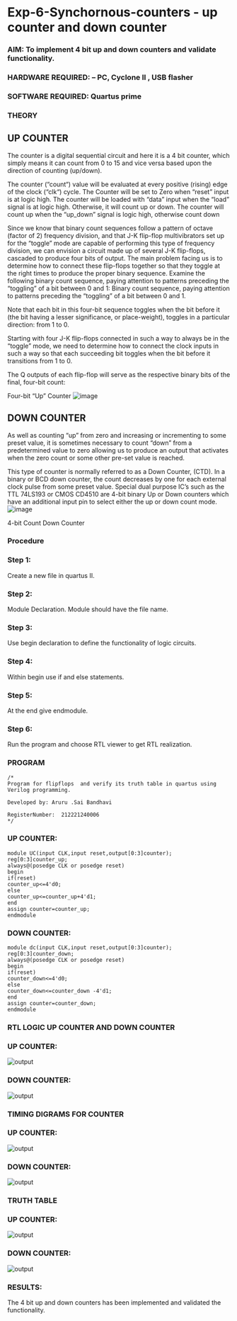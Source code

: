 # Exp-6-Synchornous-counters - up counter and down counter 
### AIM: To implement 4 bit up and down counters and validate  functionality.
### HARDWARE REQUIRED:  – PC, Cyclone II , USB flasher
### SOFTWARE REQUIRED:   Quartus prime
### THEORY 

## UP COUNTER 
The counter is a digital sequential circuit and here it is a 4 bit counter, which simply means it can count from 0 to 15 and vice versa based upon the direction of counting (up/down). 

The counter (“count“) value will be evaluated at every positive (rising) edge of the clock (“clk“) cycle.
The Counter will be set to Zero when “reset” input is at logic high.
The counter will be loaded with “data” input when the “load” signal is at logic high. Otherwise, it will count up or down.
The counter will count up when the “up_down” signal is logic high, otherwise count down

Since we know that binary count sequences follow a pattern of octave (factor of 2) frequency division, and that J-K flip-flop multivibrators set up for the “toggle” mode are capable of performing this type of frequency division, we can envision a circuit made up of several J-K flip-flops, cascaded to produce four bits of output.
The main problem facing us is to determine how to connect these flip-flops together so that they toggle at the right times to produce the proper binary sequence.
Examine the following binary count sequence, paying attention to patterns preceding the “toggling” of a bit between 0 and 1:
Binary count sequence, paying attention to patterns preceding the “toggling” of a bit between 0 and 1.

Note that each bit in this four-bit sequence toggles when the bit before it (the bit having a lesser significance, or place-weight), toggles in a particular direction: from 1 to 0.



 
 

Starting with four J-K flip-flops connected in such a way to always be in the “toggle” mode, we need to determine how to connect the clock inputs in such a way so that each succeeding bit toggles when the bit before it transitions from 1 to 0.

The Q outputs of each flip-flop will serve as the respective binary bits of the final, four-bit count:

 
 

Four-bit “Up” Counter
![image](https://user-images.githubusercontent.com/36288975/169644758-b2f4339d-9532-40c5-af40-8f4f8c942e2c.png)



## DOWN COUNTER 

As well as counting “up” from zero and increasing or incrementing to some preset value, it is sometimes necessary to count “down” from a predetermined value to zero allowing us to produce an output that activates when the zero count or some other pre-set value is reached.

This type of counter is normally referred to as a Down Counter, (CTD). In a binary or BCD down counter, the count decreases by one for each external clock pulse from some preset value. Special dual purpose IC’s such as the TTL 74LS193 or CMOS CD4510 are 4-bit binary Up or Down counters which have an additional input pin to select either the up or down count mode.
![image](https://user-images.githubusercontent.com/36288975/169644844-1a14e123-7228-4ed8-81a9-eb937dff4ac8.png)


4-bit Count Down Counter
### Procedure
### Step 1:
Create a new file in quartus II.

### Step 2:
Module Declaration. Module should have the file name.

### Step 3:
Use begin declaration to define the functionality of logic circuits.

### Step 4:
Within begin use if and else statements.

### Step 5:
At the end give endmodule.

### Step 6:
Run the program and choose RTL viewer to get RTL realization.




### PROGRAM 
```
/*
Program for flipflops  and verify its truth table in quartus using Verilog programming.

Developed by: Aruru .Sai Bandhavi

RegisterNumber:  212221240006
*/
```
### UP COUNTER:
```
module UC(input CLK,input reset,output[0:3]counter);
reg[0:3]counter_up;
always@(posedge CLK or posedge reset)
begin 
if(reset)
counter_up<=4'd0;
else
counter_up<=counter_up+4'd1;
end
assign counter=counter_up;
endmodule
```
### DOWN COUNTER:
```
module dc(input CLK,input reset,output[0:3]counter);
reg[0:3]counter_down;
always@(posedge CLK or posedge reset)
begin 
if(reset)
counter_down<=4'd0;
else
counter_down<=counter_down -4'd1;
end
assign counter=counter_down;
endmodule
```
### RTL LOGIC UP COUNTER AND DOWN COUNTER  

### UP COUNTER:

![output](https://github.com/Saibandhavi75/Exp-7-Synchornous-counters-/blob/main/ex71.png?raw=true)

### DOWN COUNTER:

![output](https://github.com/Saibandhavi75/Exp-7-Synchornous-counters-/blob/main/ex73.png?raw=true)

### TIMING DIGRAMS FOR COUNTER  

### UP COUNTER:

![output](https://github.com/Saibandhavi75/Exp-7-Synchornous-counters-/blob/main/ex72.png?raw=true)

### DOWN COUNTER:

![output](https://github.com/Saibandhavi75/Exp-7-Synchornous-counters-/blob/main/ex74.png?raw=true)

### TRUTH TABLE 

### UP COUNTER:

![output](https://github.com/Saibandhavi75/Exp-7-Synchornous-counters-/blob/main/ex78.png?raw=true)

### DOWN COUNTER:

![output](https://github.com/Saibandhavi75/Exp-7-Synchornous-counters-/blob/main/ex79.png?raw=true)

### RESULTS:
The 4 bit up and down counters has been implemented and validated the functionality.
